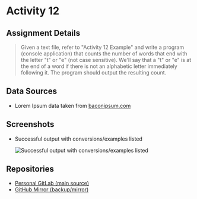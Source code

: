 # Activity 12

## Assignment Details

> Given a text file, refer to "Activity 12 Example" and write a program (console application) that counts the number of words that end with the letter "t" or "e" (not case sensitive). We'll say that a "t" or "e" is at the end of a word if there is not an alphabetic letter immediately following it. The program should output the resulting count.

## Data Sources

- Lorem Ipsum data taken from [baconipsum.com](https://baconipsum.com/)

## Screenshots

- Successful output with conversions/examples listed

  ![Successful output with conversions/examples listed](./screenshots/conversionOutput.png)

## Repositories

- [Personal GitLab (main source)](https://gitlab.scoutchorton.io/gcu/cst-150/-/tree/master/Activity12)
- [GitHub Mirror (backup/mirror)](https://github.com/scoutchorton/cst-150/tree/master/Activity12)
